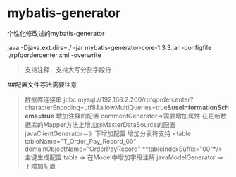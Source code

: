 # mybatis-generator
个性化修改过的mybatis-generator

java -Djava.ext.dirs=./ -jar mybatis-generator-core-1.3.3.jar -configfile ./rpfqordercenter.xml -overwrite
>支持注释，支持大写分割字段符

##配置文件写法需要注意

> 数据库连接串 jdbc:mysql://192.168.2.200/rpfqordercenter?characterEncoding=utf8&amp;allowMultiQueries=true&amp;**useInformationSchema=true**
> 增加注释的配置 commentGenerator=>需要增加属性 <property name="addRemarkComments" value="true"/>
> 在更新数据库的Mapper方法上增加@MasterDataSource的配置  javaClientGenerator＝》下增加配置<modifyDbAnnotation name="masterDataSource" value="com.u51.rpfqorderservice.datasources.annotations.MasterDataSource"/>
> 增加分表符支持 <table tableName="T_Order_Pay_Record_00" domainObjectName="OrderPayRecord" **tableIndexSuffix="00"*/>
> 主键生成配置 table => <generatedKey column="RecordId" sqlStatement="MySql" identity="true" />
> 在Model中增加字段注解 javaModelGenerator =>下增加配置  <fieldAnnotation name="jsonSerializer" value="com.fasterxml.jackson.databind.annotation.JsonDeserialize(using = JacksonDateDeserializer.class)" importType="com.u51.utils.jackson.JacksonDateDeserializer" targetType="java.util.Date"/>
